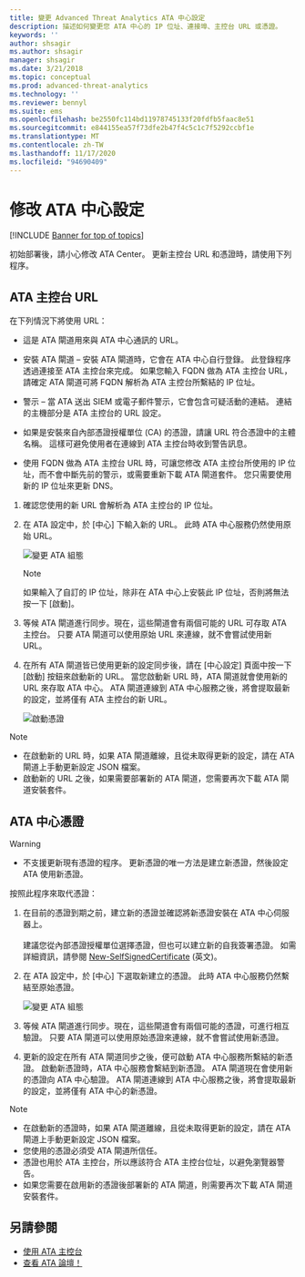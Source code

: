 ```yaml
---
title: 變更 Advanced Threat Analytics ATA 中心設定
description: 描述如何變更您 ATA 中心的 IP 位址、連接埠、主控台 URL 或憑證。
keywords: ''
author: shsagir
ms.author: shsagir
manager: shsagir
ms.date: 3/21/2018
ms.topic: conceptual
ms.prod: advanced-threat-analytics
ms.technology: ''
ms.reviewer: bennyl
ms.suite: ems
ms.openlocfilehash: be2550fc114bd11978745133f20fdfb5faac8e51
ms.sourcegitcommit: e844155ea57f73dfe2b47f4c5c1c7f5292ccbf1e
ms.translationtype: MT
ms.contentlocale: zh-TW
ms.lasthandoff: 11/17/2020
ms.locfileid: "94690409"
---
```

# <a name="modifying-the-ata-center-configuration"></a>修改 ATA 中心設定



[!INCLUDE [Banner for top of topics](includes/banner.md)]

初始部署後，請小心修改 ATA Center。 更新主控台 URL 和憑證時，請使用下列程序。

## <a name="the-ata-console-url"></a>ATA 主控台 URL

在下列情況下將使用 URL：

- 這是 ATA 閘道用來與 ATA 中心通訊的 URL。

- 安裝 ATA 閘道 – 安裝 ATA 閘道時，它會在 ATA 中心自行登錄。 此登錄程序透過連接至 ATA 主控台來完成。 如果您輸入 FQDN 做為 ATA 主控台 URL，請確定 ATA 閘道可將 FQDN 解析為 ATA 主控台所繫結的 IP 位址。

- 警示 – 當 ATA 送出 SIEM 或電子郵件警示，它會包含可疑活動的連結。 連結的主機部分是 ATA 主控台的 URL 設定。

- 如果是安裝來自內部憑證授權單位 (CA) 的憑證，請讓 URL 符合憑證中的主體名稱。 這樣可避免使用者在連線到 ATA 主控台時收到警告訊息。

- 使用 FQDN 做為 ATA 主控台 URL 時，可讓您修改 ATA 主控台所使用的 IP 位址，而不會中斷先前的警示，或需要重新下載 ATA 閘道套件。 您只需要使用新的 IP 位址來更新 DNS。

1. 確認您使用的新 URL 會解析為 ATA 主控台的 IP 位址。

1. 在 ATA 設定中，於 [中心] 下輸入新的 URL。 此時 ATA 中心服務仍然使用原始 URL。 

    ![變更 ATA 組態](media/change-center-config.png)

   > [!NOTE]
   > 如果輸入了自訂的 IP 位址，除非在 ATA 中心上安裝此 IP 位址，否則將無法按一下 [啟動]。
    
1. 等候 ATA 閘道進行同步。現在，這些閘道會有兩個可能的 URL 可存取 ATA 主控台。 只要 ATA 閘道可以使用原始 URL 來連線，就不會嘗試使用新 URL。

1. 在所有 ATA 閘道皆已使用更新的設定同步後，請在 [中心設定] 頁面中按一下 [啟動] 按鈕來啟動新的 URL。 當您啟動新 URL 時，ATA 閘道就會使用新的 URL 來存取 ATA 中心。 ATA 閘道連線到 ATA 中心服務之後，將會提取最新的設定，並將僅有 ATA 主控台的新 URL。 

    ![啟動憑證](media/center-activation.png)

> [!NOTE]
> - 在啟動新的 URL 時，如果 ATA 閘道離線，且從未取得更新的設定，請在 ATA 閘道上手動更新設定 JSON 檔案。
> - 啟動新的 URL 之後，如果需要部署新的 ATA 閘道，您需要再次下載 ATA 閘道安裝套件。


## <a name="the-ata-center-certificate"></a>ATA 中心憑證

> [!WARNING]
> - 不支援更新現有憑證的程序。 更新憑證的唯一方法是建立新憑證，然後設定 ATA 使用新憑證。


按照此程序來取代憑證：

1. 在目前的憑證到期之前，建立新的憑證並確認將新憑證安裝在 ATA 中心伺服器上。 <br></br>建議您從內部憑證授權單位選擇憑證，但也可以建立新的自我簽署憑證。 如需詳細資訊，請參閱 [New-SelfSignedCertificate](/powershell/module/pkiclient/new-selfsignedcertificate?view=win10-ps&preserve-view=true) \(英文\)。

1. 在 ATA 設定中，於 [中心] 下選取新建立的憑證。 此時 ATA 中心服務仍然繫結至原始憑證。 

    ![變更 ATA 組態](media/change-center-config.png)

1. 等候 ATA 閘道進行同步。現在，這些閘道會有兩個可能的憑證，可進行相互驗證。 只要 ATA 閘道可以使用原始憑證來連線，就不會嘗試使用新憑證。

1. 更新的設定在所有 ATA 閘道同步之後，便可啟動 ATA 中心服務所繫結的新憑證。 啟動新憑證時，ATA 中心服務會繫結到新憑證。 ATA 閘道現在會使用新的憑證向 ATA 中心驗證。 ATA 閘道連線到 ATA 中心服務之後，將會提取最新的設定，並將僅有 ATA 中心的新憑證。 

> [!NOTE]
> - 在啟動新的憑證時，如果 ATA 閘道離線，且從未取得更新的設定，請在 ATA 閘道上手動更新設定 JSON 檔案。
> - 您使用的憑證必須受 ATA 閘道所信任。
> - 憑證也用於 ATA 主控台，所以應該符合 ATA 主控台位址，以避免瀏覽器警告。
> - 如果您需要在啟用新的憑證後部署新的 ATA 閘道，則需要再次下載 ATA 閘道安裝套件。



 
## <a name="see-also"></a>另請參閱
- [使用 ATA 主控台](working-with-ata-console.md)
- [查看 ATA 論壇！](https://aka.ms/ata-forum)